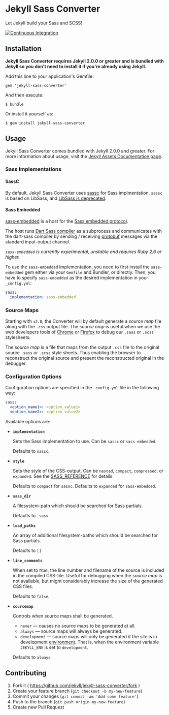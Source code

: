 # Jekyll Sass Converter

Let Jekyll build your Sass and SCSS!

[![Continuous Integration](https://github.com/jekyll/jekyll-sass-converter/actions/workflows/ci.yml/badge.svg)](https://github.com/jekyll/jekyll-sass-converter/actions/workflows/ci.yml)


## Installation

**Jekyll Sass Converter requires Jekyll 2.0.0 or greater and is bundled
with Jekyll so you don't need to install it if you're already using Jekyll.**

Add this line to your application's Gemfile:

    gem 'jekyll-sass-converter'

And then execute:

    $ bundle

Or install it yourself as:

    $ gem install jekyll-sass-converter

## Usage

Jekyll Sass Converter comes bundled with Jekyll 2.0.0 and greater. For more
information about usage, visit the [Jekyll Assets Documentation
page](https://jekyllrb.com/docs/assets/).

### Sass Implementations

#### SassC

By default, Jekyll Sass Converter uses [sassc](https://rubygems.org/gems/sassc)
for Sass implmentation. `sassc` is based on LibSass, and
[LibSass is deprecated](https://sass-lang.com/blog/libsass-is-deprecated).

#### Sass Embedded

[sass-embedded](https://rubygems.org/gems/sass-embedded) is a host for the
[Sass embedded protocol](https://github.com/sass/embedded-protocol).

The host runs [Dart Sass compiler](https://github.com/sass/dart-sass-embedded) as a subprocess
and communicates with the dart-sass compiler by sending / receiving
[protobuf](https://github.com/protocolbuffers/protobuf) messages via the standard
input-output channel.

*`sass-embedded` is currently experimental, unstable and requires Ruby 2.6 or higher.*

To use the `sass-embedded` implementation, you need to first install the `sass-embedded` gem
either via your `Gemfile` and Bundler, or directly. Then, you have to specify `sass-embedded`
as the desired implementation in your `_config.yml`:

```yaml
sass:
  implementation: sass-embedded
```

### Source Maps

Starting with `v2.0`, the Converter will by default generate a _source map_ file along with
the `.css` output file. The _source map_ is useful when we use the web developers tools of
[Chrome](https://developers.google.com/web/tools/chrome-devtools/) or
[Firefox](https://developer.mozilla.org/en-US/docs/Tools) to debug our `.sass` or `.scss`
stylesheets.

The _source map_ is a file that maps from the output `.css` file to the original source
`.sass` or `.scss` style sheets. Thus enabling the browser to reconstruct the original source
and present the reconstructed original in the debugger.

### Configuration Options

Configuration options are specified in the `_config.yml` file in the following way:

  ```yml
  sass:
    <option_name1>: <option_value1>
    <option_name2>: <option_value2>
  ```

Available options are:

  * **`implementation`**

    Sets the Sass implementation to use.
    Can be `sassc` or `sass-embedded`.

    Defaults to `sassc`.

  * **`style`**

    Sets the style of the CSS-output.
    Can be `nested`, `compact`, `compressed`, or `expanded`.
    See the [SASS_REFERENCE](https://sass-lang.com/documentation/cli/dart-sass#style)
    for details.

    Defaults to `compact` for `sassc`.
    Defaults to `expanded` for `sass-embedded`.

  * **`sass_dir`**

    A filesystem-path which should be searched for Sass partials.

    Defaults to `_sass`

  * **`load_paths`**

    An array of additional filesystem-paths which should be searched for Sass partials.

    Defaults to `[]`

  * **`line_comments`**

    When set to _true_, the line number and filename of the source is included in the compiled
    CSS-file. Useful for debugging when the _source map_ is not available, but might
    considerably increase the size of the generated CSS files.

    Defaults to `false`.

  * **`sourcemap`**

    Controls when source maps shall be generated.

    - `never` &mdash; causes no source maps to be generated at all.
    - `always` &mdash; source maps will always be generated.
    - `development` &mdash; source maps will only be generated if the site is in development
      [environment](https://jekyllrb.com/docs/configuration/environments/).
      That is, when the environment variable `JEKYLL_ENV` is set to `development`.

    Defaults to `always`.


## Contributing

1. Fork it ( https://github.com/jekyll/jekyll-sass-converter/fork )
2. Create your feature branch (`git checkout -b my-new-feature`)
3. Commit your changes (`git commit -am 'Add some feature'`)
4. Push to the branch (`git push origin my-new-feature`)
5. Create new Pull Request

